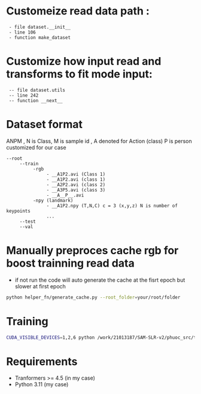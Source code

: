 

# Customeize read data path  :
     - file dataset.__init__
     - line 106
     - function make_dataset

# Customize how input read and transforms to fit mode input:
     -- file dataset.utils
     -- line 242
     -- function __next__

# Dataset format
ANPM , N is Class, M is sample id , A denoted for Action (class) P is person customized for our case 
```
--root
     --train
          -rgb
               - __A1P2.avi (Class 1)
               - __A1P2.avi (class 1)
               - __A2P2.avi (class 2)
               - __A3P5.avi (class 3)
               - __A__P__.avi
          -npy (landmark)
               - __A1P2.npy (T,N,C) c = 3 (x,y,z) N is number of keypoints
               ...
     --test
     --val
```
# Manually preproces cache rgb for boost trainning read data 
- if not run the code will auto generate the cache at the fisrt epoch but slower at first epoch
```bash
python helper_fn/generate_cache.py --root_folder=your/root/folder
```
# Training
```bash
CUDA_VISIBLE_DEVICES=1,2,6 python /work/21013187/SAM-SLR-v2/phuoc_src/train.py
``` 
# Requirements 
- Tranformers >= 4.5 (in my case)
- Python 3.11 (my case)
